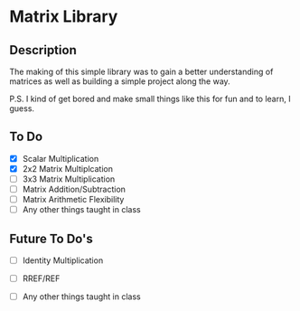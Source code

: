 # Matrix Library

## Description
The making of this simple library was to gain a better understanding of matrices as well as building a simple project along the way.

P.S. I kind of get bored and make small things like this for fun and to learn, I guess.

## To Do
- [x] Scalar Multiplication
- [x] 2x2 Matrix Multiplcation
- [ ] 3x3 Matrix Multiplication
- [ ] Matrix Addition/Subtraction
- [ ] Matrix Arithmetic Flexibility
- [ ] Any other things taught in class

## Future To Do's
- [ ] Identity Multiplication
- [ ] RREF/REF
- [ ] Any other things taught in class

